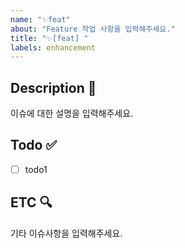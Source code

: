 ```yaml
---
name: "✨feat"
about: "Feature 작업 사항을 입력해주세요."
title: "✨[feat] "
labels: enhancement
---
```


## Description 📝  
이슈에 대한 설명을 입력해주세요.

## Todo ✅  
- [ ] todo1

## ETC 🔍  
기타 이슈사항을 입력해주세요.
